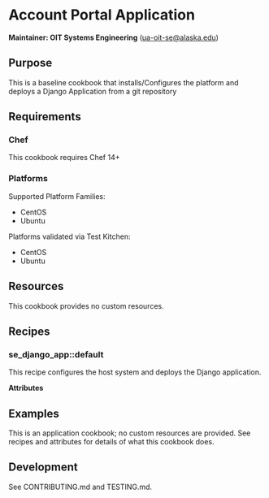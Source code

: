# Account Portal Application

__Maintainer: OIT Systems Engineering__ (<ua-oit-se@alaska.edu>)

## Purpose

This is a baseline cookbook that installs/Configures the platform and deploys a Django Application from a git repository

## Requirements

### Chef

This cookbook requires Chef 14+

### Platforms

Supported Platform Families:

* CentOS
* Ubuntu

Platforms validated via Test Kitchen:

* CentOS
* Ubuntu

## Resources

This cookbook provides no custom resources.

## Recipes

### se_django_app::default

This recipe configures the host system and deploys the Django application.

__Attributes__

## Examples

This is an application cookbook; no custom resources are provided.  See recipes and attributes for details of what this cookbook does.

## Development

See CONTRIBUTING.md and TESTING.md.

